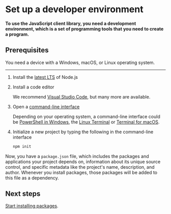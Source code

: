 # Set up a developer environment

**To use the JavaScript client library, you need a development environment, which is a set of programming tools that you need to create a program.**

## Prerequisites

You need a device with a Windows, macOS, or Linux operating system.

---

1. Install the [latest LTS](https://nodejs.org/en/download/) of Node.js

2. Install a code editor

    We recommend [Visual Studio Code](https://code.visualstudio.com/Download), but many more are available.

3. Open a [command-line interface](https://en.wikipedia.org/wiki/Command-line_interface)

    Depending on your operating system, a command-line interface could be [PowerShell in Windows](https://docs.microsoft.com/en-us/powershell/scripting/getting-started/getting-started-with-windows-powershell?view=powershell-6), the [Linux Terminal](https://www.howtogeek.com/140679/beginner-geek-how-to-start-using-the-linux-terminal/) or [Terminal for macOS](https://macpaw.com/how-to/use-terminal-on-mac).

4. Initialize a new project by typing the following in the command-line interface

    ```bash
    npm init
    ```

Now, you have a `package.json` file, which includes the packages and applications your project depends on, information about its unique source control, and specific metadata like the project's name, description, and author. Whenever you install packages, those packages will be added to this file as a dependency.

## Next steps

[Start installing packages](../workshop/install-packages.md).


